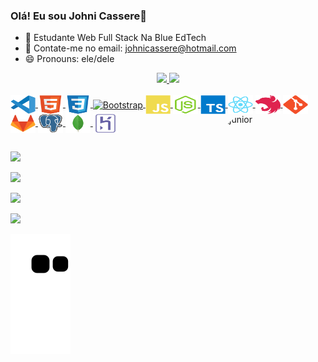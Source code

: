 ### Olá! Eu sou Johni Cassere👋


- 🌱 Estudante Web Full Stack Na Blue EdTech 
- 💬 Contate-me no email: johnicassere@hotmail.com
- 😄 Pronouns: ele/dele

<div align="center">
  <a href="https://github.com/johnicassere">  
  <img height="150em" src="http://www.souzamattos.eng.br/wp-content/uploads/2016/03/loading-1200x600.jpg"/>
  <img height="150em" src="http://www.souzamattos.eng.br/wp-content/uploads/2016/03/loading-1200x600.jpg"/>
</div>
<div style="display: inline_block"><br>
  
  <img align="center" alt="mysql" height="30" width="40" src="https://github.com/devicons/devicon/blob/master/icons/vscode/vscode-original.svg">
  
  <img align="center" alt="HTML" height="30" width="40" src="https://raw.githubusercontent.com/devicons/devicon/master/icons/html5/html5-original.svg">
  
  <img align="center" alt="CSS" height="30" width="40" src="https://raw.githubusercontent.com/devicons/devicon/master/icons/css3/css3-original.svg">
  
  <img align="center" alt="Bootstrap" height="30" width="40" src="https://raw.githubusercontent.com/jmnote/z-icons/master/svg/bootstrap.svg">
  
  <img align="center" alt="Js" height="30" width="40" src="https://raw.githubusercontent.com/devicons/devicon/master/icons/javascript/javascript-plain.svg">
  
  <img align="center" alt="nodejs" height="30" width="40" src="https://github.com/devicons/devicon/blob/master/icons/nodejs/nodejs-plain.svg">
  
  <img align="center" alt="Ts" height="30" width="40" src="https://raw.githubusercontent.com/devicons/devicon/master/icons/typescript/typescript-plain.svg">
  
  <img align="center" alt="React" height="30" width="40" src="https://raw.githubusercontent.com/devicons/devicon/master/icons/react/react-original.svg">
  
  <img align="center" alt="nestjs" height="30" width="40" src="https://github.com/devicons/devicon/blob/master/icons/nestjs/nestjs-plain.svg">
  
  <img align="center" alt="git" height="30" width="40" src="https://github.com/devicons/devicon/blob/master/icons/git/git-original.svg">
  
  <img align="center" alt="gitlab" height="30" width="40" src="https://github.com/devicons/devicon/blob/master/icons/gitlab/gitlab-original.svg">
    
  <img align="center" alt="postgres" height="30" width="40" src="https://github.com/devicons/devicon/blob/master/icons/postgresql/postgresql-original.svg">
  
  <img align="center" alt="mongo" height="30" width="40" src="https://github.com/devicons/devicon/blob/master/icons/mongodb/mongodb-original.svg">
  
  <img align="center" alt="heroku" height="30" width="40" src="https://github.com/devicons/devicon/blob/master/icons/heroku/heroku-original.svg">
  
  <img align="right" alt="junior" width="170" height="140" style="border-radius:50px;" src="https://media-exp1.licdn.com/dms/image/C4D12AQFksex-2BQoFQ/article-cover_image-shrink_720_1280/0/1612241412507?e=1654732800&v=beta&t=f97_Ur7SioPTUJOecH9RyYsnD_QWfXI170D8AyM621g">
  
</div>
  
##
  
  <div> 
    
  <a href="https://www.instagram.com/johnicassere/" target="_blank"><img src="https://img.shields.io/badge/-Instagram-%23E4405F?style=for-the-badge&logo=instagram&logoColor=white" target="_blank"></a>
    
    
 <a href="https://discord.gg/Ye7qznQt" target="_blank"><img src="https://img.shields.io/badge/Discord-7289DA?style=for-the-badge&logo=discord&logoColor=white" target="_blank"></a>
    
  <a href = "mailto:johnicassere@gmail.com"><img src="https://img.shields.io/badge/-Gmail-%23333?style=for-the-badge&logo=gmail&logoColor=white" target="_blank"></a>
    
  <a href="https://www.linkedin.com/in/johni-cassere/" target="_blank"><img src="https://img.shields.io/badge/-LinkedIn-%230077B5?style=for-the-badge&logo=linkedin&logoColor=white" target="_blank"></a> 
 
  ![Snake animation](https://github.com/rafaballerini/rafaballerini/blob/output/github-contribution-grid-snake.svg)
 
</div>

